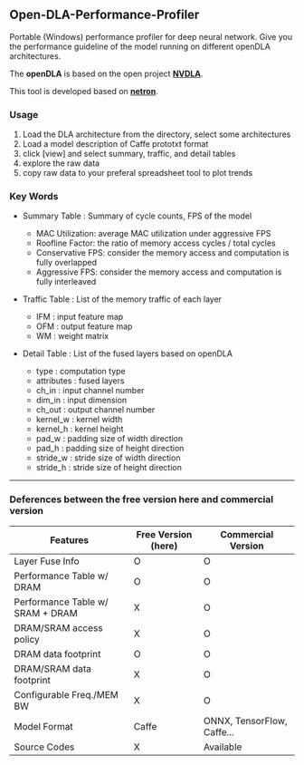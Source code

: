 ## Open-DLA-Performance-Profiler

Portable (Windows) performance profiler for deep neural network. Give you the performance guideline of the model running on different openDLA architectures.

The **openDLA** is based on the open project [**NVDLA**](http://nvdla.org/index.html).

This tool is developed based on [**netron**](https://github.com/lutzroeder/netron).

### Usage
 1. Load the DLA architecture from the directory, select some architectures
 2. Load a model description of Caffe prototxt format
 3. click [view] and select summary, traffic, and detail tables
 4. explore the raw data
 5. copy raw data to your preferal spreadsheet tool to plot trends

### Key Words
- Summary Table :  Summary of cycle counts, FPS of the model
  - MAC Utilization: average MAC utilization under aggressive FPS
  - Roofline Factor: the ratio of memory access cycles / total cycles
  - Conservative FPS: consider the memory access and computation is fully overlapped 
  - Aggressive FPS: consider the memory access and computation is fully interleaved

- Traffic Table : List of the memory traffic of each layer
  - IFM	: input feature map
  - OFM	: output feature map
  - WM : weight matrix

- Detail Table : List of the fused layers based on openDLA
  - type	:  computation type
  - attributes	: 	fused layers
  - ch_in	: input channel number
  - dim_in	: 	input dimension
  - ch_out	: 	output channel number
  - kernel_w	: 	kernel width
  - kernel_h	: 	kernel height
  - pad_w	: padding size of width direction
  - pad_h	: padding size of height direction
  - stride_w	:  stride size of width direction
  - stride_h	:  stride size of height direction
  
  
---------------------------------

### Deferences between the free version here and commercial version

| Features | Free Version (here) | Commercial Version |
| ------   | -----------  | ------------------ |
| Layer Fuse Info  | O | O |
| Performance Table w/ DRAM          | O | O |
| Performance Table w/ SRAM + DRAM   | X | O |
| DRAM/SRAM access policy | X | O |
| DRAM data footprint | O | O |
| DRAM/SRAM data footprint | X | O |
| Configurable Freq./MEM BW | X | O |
| Model Format | Caffe | ONNX, TensorFlow, Caffe...|
| Source Codes | X | Available |
